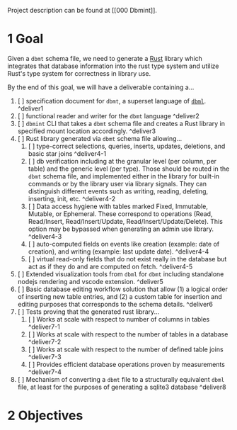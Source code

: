 
Project description can be found at [[000 Dbmint]].


# 1 Goal

Given a `dbmt` schema file, we need to generate a [Rust](https://www.rust-lang.org/) library which integrates that database information into the rust type system and utilize Rust's type system for correctness in library use.

By the end of this goal, we will have a deliverable containing a...

1.  [ ] specification document for `dbmt`, a superset language of [`dbml`](https://dbml.dbdiagram.io/docs/). ^deliver1
2.  [ ] functional reader and writer for the `dbmt` language ^deliver2
3.  [ ] `dbmint` CLI that takes a `dbmt` schema file and creates a Rust library in specified mount location accordingly. ^deliver3
4.  [ ] Rust library generated via `dbmt` schema file allowing...
	1.  [ ] type-correct selections, queries, inserts, updates, deletions, and basic star joins ^deliver4-1
	2.  [ ] db verification including at the granular level (per column, per table) and the generic level (per type). Those should be routed in the `dbmt` schema file, and implemented either in the library for built-in commands or by the library user via library signals. They can distinguish different events such as writing, reading, deleting, inserting, init, etc. ^deliver4-2
	3. [ ] Data access hygiene with tables marked Fixed, Immutable, Mutable, or Ephemeral. These correspond to operations (Read, Read/Insert, Read/Insert/Update, Read/Insert/Update/Delete). This option may be bypassed when generating an admin use library. ^deliver4-3
	4. [ ] auto-computed fields on events like creation (example: date of creation), and writing (example: last update date). ^deliver4-4
	5. [ ] virtual read-only fields that do not exist really in the database but act as if they do and are computed on fetch. ^deliver4-5
5. [ ] Extended visualization tools from `dbml` for `dbmt` including standalone nodejs rendering and vscode extension. ^deliver5
6. [ ] Basic database editing workflow solution that allow (1) a logical order of inserting new table entries, and (2) a custom table for insertion and editing purposes that corresponds to the schema details. ^deliver6
7. [ ] Tests proving that the generated rust library...
	1. [ ] Works at scale with respect to number of columns in tables ^deliver7-1
	2. [ ] Works at scale with respect to the number of tables in a database ^deliver7-2
	3. [ ] Works at scale with respect to the number of defined table joins ^deliver7-3
	4. [ ] Provides efficient database operations proven by measurements ^deliver7-4
8. [ ] Mechanism of converting a `dbmt` file to a structurally equivalent `dbml` file, at least for the purposes of generating a sqlite3 database ^deliver8

# 2 Objectives